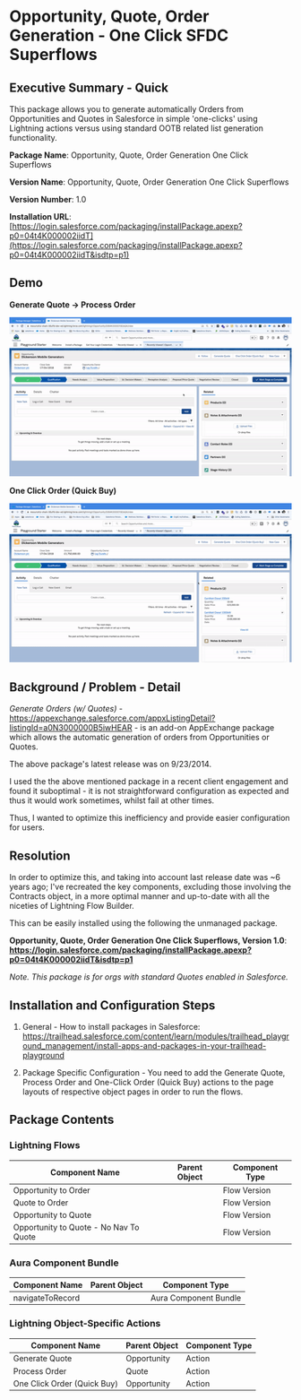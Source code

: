 # Opportunity, Quote, Order Generation - One Click SFDC Superflows

## Executive Summary - Quick
This package allows you to generate automatically Orders from Opportunities and Quotes in Salesforce in simple 'one-clicks' using Lightning actions versus using standard OOTB related list generation functionality.

**Package Name**: Opportunity, Quote, Order Generation One Click Superflows

**Version Name**: Opportunity, Quote, Order Generation One Click Superflows

**Version Number**: 1.0

**Installation URL**: 
[https://login.salesforce.com/packaging/installPackage.apexp?p0=04t4K000002iidT](https://login.salesforce.com/packaging/installPackage.apexp?p0=04t4K000002iidT&isdtp=p1)

## Demo

**Generate Quote -> Process Order**

![Generate Quote -> Process Order](opqo-generate-q-o.gif)

**One Click Order (Quick Buy)**

![One Click Order (Quick Buy)](opqo-order-quickbuy.gif)

## Background / Problem - Detail
*Generate Orders (w/ Quotes)* - https://appexchange.salesforce.com/appxListingDetail?listingId=a0N3000000B5iwHEAR  - is an add-on AppExchange package which allows the automatic generation of orders from Opportunities or Quotes. 

The above package's latest release was on 9/23/2014. 

I used the the above mentioned package in a recent client engagement and found it suboptimal  - it is not straightforward configuration as expected and thus it would work sometimes, whilst fail at other times. 

Thus, I wanted to optimize this inefficiency and provide easier configuration for users.

## Resolution

In order to optimize this, and taking into account last release date was ~6 years ago; I've recreated the key components, excluding those involving the Contracts object, in a more optimal manner and up-to-date with all the niceties of Lightning Flow Builder. 

This can be easily installed using the following the unmanaged package.

**Opportunity, Quote, Order Generation One Click Superflows, Version 1.0**:
**https://login.salesforce.com/packaging/installPackage.apexp?p0=04t4K000002iidT&isdtp=p1**

*Note. This package is for orgs with standard Quotes enabled in Salesforce.*


## Installation and Configuration Steps

1. General - How to install packages in Salesforce:
https://trailhead.salesforce.com/content/learn/modules/trailhead_playground_management/install-apps-and-packages-in-your-trailhead-playground

2. Package Specific Configuration - You need to add the Generate Quote, Process Order and One-Click Order (Quick Buy) actions to the page layouts of respective object pages in order to run the flows.
  
## Package Contents

### Lightning Flows
| Component Name                         | Parent Object | Component Type |
| -------------------------------------- | ------------- | -------------- |
| Opportunity to Order                   |               | Flow Version   |
| Quote to Order                         |               | Flow Version   |
| Opportunity to Quote                   |               | Flow Version   |
| Opportunity to Quote - No Nav To Quote |               | Flow Version   |

### Aura Component Bundle
| Component Name   | Parent Object | Component Type        |
| ---------------- | ------------- | --------------------- |
| navigateToRecord |               | Aura Component Bundle |

### Lightning Object-Specific Actions
| Component Name              | Parent Object | Component Type |
| --------------------------- | ------------- | -------------- |
| Generate Quote              | Opportunity   | Action         |
| Process Order               | Quote         | Action         |
| One Click Order (Quick Buy) | Opportunity   | Action         |
